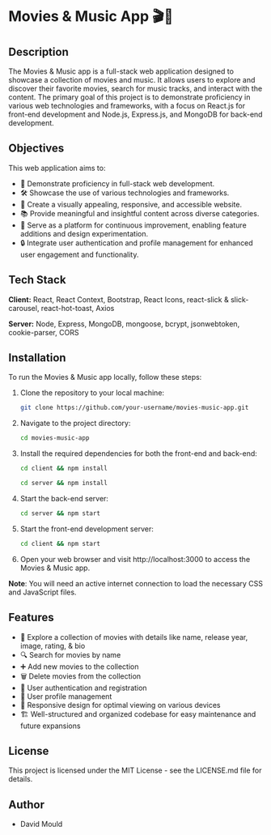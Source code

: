# Movies & Music App 🎬🎵

## Description

The Movies & Music app is a full-stack web application designed to showcase a collection of movies and music. It allows users to explore and discover their favorite movies, search for music tracks, and interact with the content. The primary goal of this project is to demonstrate proficiency in various web technologies and frameworks, with a focus on React.js for front-end development and Node.js, Express.js, and MongoDB for back-end development.

## Objectives

This web application aims to:

- 🚀 Demonstrate proficiency in full-stack web development.
- 🛠️ Showcase the use of various technologies and frameworks.
- 🎨 Create a visually appealing, responsive, and accessible website.
- 📚 Provide meaningful and insightful content across diverse categories.
- 🌱 Serve as a platform for continuous improvement, enabling feature additions and design experimentation.
- 🔒 Integrate user authentication and profile management for enhanced user engagement and functionality.

## Tech Stack

**Client:** React, React Context, Bootstrap, React Icons, react-slick & slick-carousel, react-hot-toast, Axios

**Server:** Node, Express, MongoDB, mongoose, bcrypt, jsonwebtoken, cookie-parser, CORS

## Installation

To run the Movies & Music app locally, follow these steps:

1. Clone the repository to your local machine:

   ```bash
   git clone https://github.com/your-username/movies-music-app.git
   ```

2. Navigate to the project directory:

   ```bash
   cd movies-music-app
   ```

3. Install the required dependencies for both the front-end and back-end:

   ```bash
   cd client && npm install
   ```

   ```bash
   cd server && npm install
   ```

4. Start the back-end server:

   ```bash
   cd server && npm start
   ```

5. Start the front-end development server:

   ```bash
   cd client && npm start
   ```

6. Open your web browser and visit http://localhost:3000 to access the Movies & Music app.

**Note**: You will need an active internet connection to load the necessary CSS and JavaScript files.

## Features

- 🌟 Explore a collection of movies with details like name, release year, image, rating, & bio
- 🔍 Search for movies by name
- ➕ Add new movies to the collection
- 🗑️ Delete movies from the collection
- 🔐 User authentication and registration
- 👤 User profile management
- 📱 Responsive design for optimal viewing on various devices
- 🏗️ Well-structured and organized codebase for easy maintenance and future expansions

## License

This project is licensed under the MIT License - see the LICENSE.md file for details.

## Author

- David Mould

